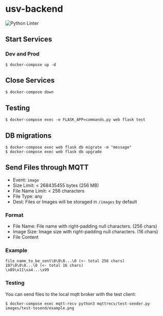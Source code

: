 # usv-backend
![Python Linter](https://github.com/ARG-NCTU/usv-backend/workflows/Python%20Linter/badge.svg)

## Start Services 
### Dev and Prod
```
$ docker-compose up -d
```

## Close Services
```
$ docker-compose down
```

## Testing
```
$ docker-compose exec -e FLASK_APP=commands.py web flask test
```

## DB migrations
```
$ docker-compose exec web flask db migrate -m "message"
$ docker-compose exec web flask db upgrade
```

## Send Files through MQTT
* Event: `image`
* Size Limit: < 268435455 bytes (256 MB)
* File Name Limit: < 256 characters
* File Type: any
* Dest: Files or Images will be storaged in `/images` by default

### Format
* File Name: File name with right-padding null characters. (256 chars)
* Image Size: Image size with right-padding null characters. (16 chars)
* File Content

### Example
```
file_name_to_be_sent\0\0\0...\0 (<- total 256 chars)
107\0\0\0...\0 (<- total 16 chars)
\x89\x11\xa4...\x99
```

### Testing
You can send files to the local mqtt broker with the test client:
```
$ docker-compose exec mqtt-recv python3 mqttrecv/test-sender.py images/test-tosend/example.png
```
